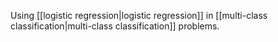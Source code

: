 
Using [[logistic regression|logistic regression]] in
[[multi-class classification|multi-class classification]] problems.

